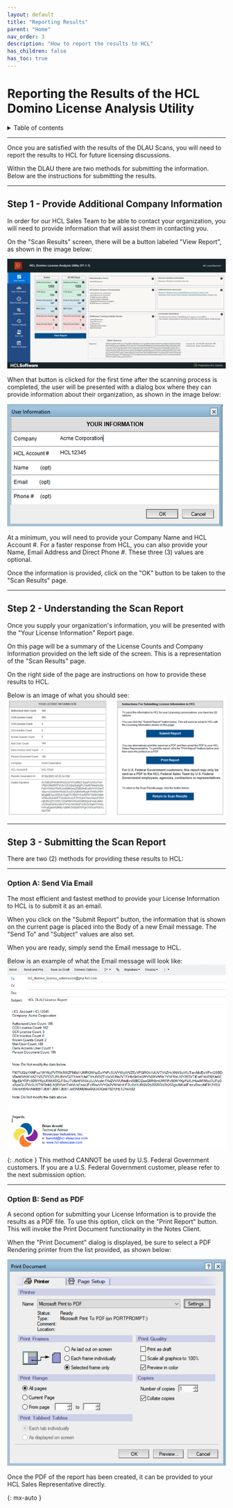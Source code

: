 ```yaml
---
layout: default
title: "Reporting Results"
parent: "Home"
nav_order: 3
description: "How to report the results to HCL"
has_children: false
has_toc: true
---
```


<h1>Reporting the Results of the HCL Domino License Analysis Utility</h1>

<details close markdown="block">
  <summary>
    Table of contents
  </summary>
  {: .text-delta }
1. TOC
{:toc}
</details>

___
Once you are satisfied with the results of the DLAU Scans, you will need to report the results to HCL for future licensing discussions.

Within the DLAU there are two methods for submitting the information. Below are the instructions for submitting the results.

___
## Step 1 - Provide Additional Company Information
In order for our HCL Sales Team to be able to contact your organization, you will need to provide information that will assist them in contacting you.

On the "Scan Results" screen, there will be a button labeled "View Report", as shown in the image below:

![Scan Results](assets/images/png/14-scan-results.png)

When that button is clicked for the first time after the scanning process is completed, the user will be presented with a dialog box where they can provide information about their organization, as shown in the image below:

![Corporate Information Input](assets/images/png/corporate-information-input.png)

At a minimum, you will need to provide your Company Name and HCL Account #. For a faster response from HCL, you can also provide your Name, Email Address and Direct Phone #. These three (3) values are optional.

Once the information is provided, click on the "OK" button to be taken to the "Scan Results" page.

___
## Step 2 - Understanding the Scan Report
Once you supply your organization's information, you will be presented with the "Your License Information" Report page.

On this page will be a summary of the License Counts and Company Information provided on the left side of the screen. This is a representation of the "Scan Results" page.

On the right side of the page are instructions on how to provide these results to HCL.

Below is an image of what you should see:
![Sample Report Page](assets/images/png/report-page.png)

___
## Step 3 - Submitting the Scan Report
There are two (2) methods for providing these results to HCL:

___
### Option A: Send Via Email
The most efficient and fastest method to provide your License Information to HCL is to submit it as an email.

When you click on the "Submit Report" button, the information that is shown on the current page is placed into the Body of a new Email message. The "Send To" and "Subject" values are also set.

When you are ready, simply send the Email message to HCL.

Below is an example of what the Email message will look like:
![Sample Email](assets/images/png/sample-email.png)

{: .notice }
This method CANNOT be used by U.S. Federal Government customers. If you are a U.S. Federal Government customer, please refer to the next submission option.

___
### Option B: Send as PDF
A second option for submitting your License Information is to provide the results as a PDF file. To use this option, click on the "Print Report" button. This will invoke the Print Document functionality in the Notes Client. 

When the "Print Document" dialog is displayed, be sure to select a PDF Rendering printer from the list provided, as shown below:

![Print Report](assets/images/png/print-report.png)

Once the PDF of the report has been created, it can be provided to your HCL Sales Representative directly.

{: mx-auto }